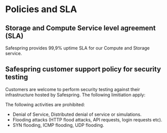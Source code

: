 # Policies and SLA

## Storage and Compute Service level agreement (SLA)

Safespring provides 99,9% uptime SLA for our Compute and Storage service.

## Safespring customer support policy for security testing

Customers are welcome to perform security testing against their infrastructure
hosted by Safespring. The following limitiation apply:

The following activities are prohibited:

- Denial of Service, Distributed denial of service or simulations.
- Flooding attacks (HTTP flood attacks, API requests, login requests etc).
- SYN flooding, ICMP flooding, UDP flooding.
